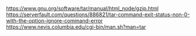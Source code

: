 <https://www.gnu.org/software/tar/manual/html_node/gzip.html>
<https://serverfault.com/questions/886821/tar-command-exit-status-non-0-with-the-option-ignore-command-error>
<https://www.nevis.columbia.edu/cgi-bin/man.sh?man=tar>
